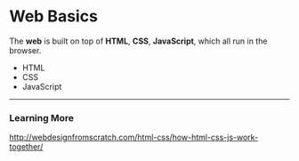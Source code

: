 # Web Basics

The **web** is built on top of **HTML**, **CSS**, **JavaScript**, which all run in the browser.  

* HTML
* CSS
* JavaScript


---


### Learning More

http://webdesignfromscratch.com/html-css/how-html-css-js-work-together/